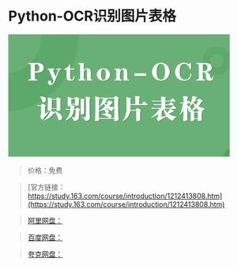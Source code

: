 # Python-OCR识别图片表格

![img](../../../assets/study163/free/09dca955ff5f42dfb75e2cbb25b315ce.png)

> 价格：免费

> [官方链接：https://study.163.com/course/introduction/1212413808.htm](https://study.163.com/course/introduction/1212413808.htm)

> [阿里网盘：]()

> [百度网盘：]()

> [夸克网盘：]()
